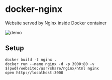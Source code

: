 # docker-nginx

Website served by Nginx inside Docker container

![demo](demo.gif)

## Setup

    docker build -t nginx .
    docker run --name nginx -d -p 3000:80 -v $(pwd)/website:/usr/share/nginx/html nginx
    open http://localhost:3000
